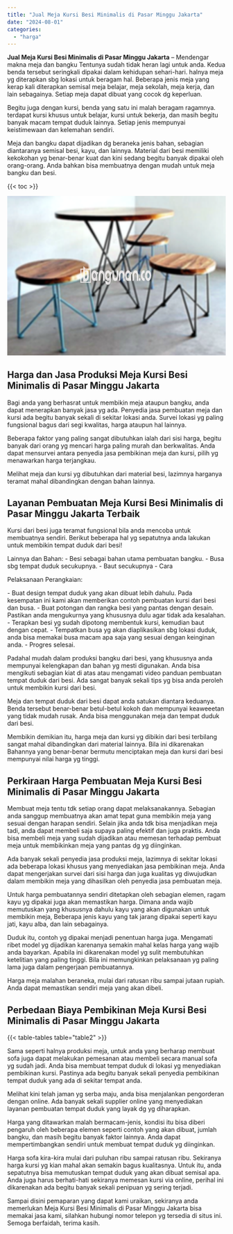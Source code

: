 ```yaml
---
title: "Jual Meja Kursi Besi Minimalis di Pasar Minggu Jakarta"
date: "2024-08-01"
categories: 
  - "harga"
---
```


**Jual Meja Kursi Besi Minimalis di Pasar Minggu Jakarta** – Mendengar makna meja dan bangku Tentunya sudah tidak heran lagi untuk anda. Kedua benda tersebut seringkali dipakai dalam kehidupan sehari-hari. halnya meja yg diterapkan sbg lokasi untuk beragam hal. Beberapa jenis meja yang kerap kali diterapkan semisal meja belajar, meja sekolah, meja kerja, dan lain sebagainya. Setiap meja dapat dibuat yang cocok dg keperluan.

Begitu juga dengan kursi, benda yang satu ini malah beragam ragamnya. terdapat kursi khusus untuk belajar, kursi untuk bekerja, dan masih begitu banyak macam tempat duduk lainnya. Setiap jenis mempunyai keistimewaan dan kelemahan sendiri.

Meja dan bangku dapat dijadikan dg beraneka jenis bahan, sebagian diantaranya semisal besi, kayu, dan lainnya. Material dari besi memiliki kekokohan yg benar-benar kuat dan kini sedang begitu banyak dipakai oleh orang-orang. Anda bahkan bisa membuatnya dengan mudah untuk meja bangku dan besi.

{{< toc >}}

![Jual Meja Kursi Besi Minimalis di Pasar Minggu Jakarta](/images/jual-meja-besi-murah16.png)

## Harga dan Jasa Produksi Meja Kursi Besi Minimalis di Pasar Minggu Jakarta

Bagi anda yang berhasrat untuk membikin meja ataupun bangku, anda dapat menerapkan banyak jasa yg ada. Penyedia jasa pembuatan meja dan kursi ada begitu banyak sekali di sekitar lokasi anda. Survei lokasi yg paling fungsional bagus dari segi kwalitas, harga ataupun hal lainnya.

Beberapa faktor yang paling sangat dibutuhkan ialah dari sisi harga, begitu banyak dari orang yg mencari harga paling murah dan berkwalitas. Anda dapat mensurvei antara penyedia jasa pembikinan meja dan kursi, pilih yg menawarkan harga terjangkau.

Melihat meja dan kursi yg dibutuhkan dari material besi, lazimnya harganya teramat mahal dibandingkan dengan bahan lainnya.

## Layanan Pembuatan Meja Kursi Besi Minimalis di Pasar Minggu Jakarta Terbaik

Kursi dari besi juga teramat fungsional bila anda mencoba untuk membuatnya sendiri. Berikut beberapa hal yg sepatutnya anda lakukan untuk membikin tempat duduk dari besi!

Lainnya dan Bahan: - Besi sebagai bahan utama pembuatan bangku. - Busa sbg tempat duduk secukupnya. - Baut secukupnya - Cara

Pelaksanaan Perangkaian:

\- Buat design tempat duduk yang akan dibuat lebih dahulu. Pada kesempatan ini kami akan memberikan contoh pembuatan kursi dari besi dan busa. - Buat potongan dan rangka besi yang pantas dengan desain. Pastikan anda mengukurnya yang khususnya dulu agar tidak ada kesalahan. - Terapkan besi yg sudah dipotong membentuk kursi, kemudian baut dengan cepat. - Tempatkan busa yg akan diaplikasikan sbg lokasi duduk, anda bisa memakai busa macam apa saja yang sesuai dengan keinginan anda. - Progres selesai.

Padahal mudah dalam produksi bangku dari besi, yang khususnya anda mempunyai kelengkapan dan bahan yg mesti digunakan. Anda bisa mengikuti sebagian kiat di atas atau mengamati video panduan pembuatan tempat duduk dari besi. Ada sangat banyak sekali tips yg bisa anda peroleh untuk membikin kursi dari besi.

Meja dan tempat duduk dari besi dapat anda satukan diantara keduanya. Benda tersebut benar-benar betul-betul kokoh dan mempunyai keaweeetan yang tidak mudah rusak. Anda bisa menggunakan meja dan tempat duduk dari besi.

Membikin demikian itu, harga meja dan kursi yg dibikin dari besi terbilang sangat mahal dibandingkan dari material lainnya. Bila ini dikarenakan Bahannya yang benar-benar bermutu menciptakan meja dan kursi dari besi mempunyai nilai harga yg tinggi.

## Perkiraan Harga Pembuatan Meja Kursi Besi Minimalis di Pasar Minggu Jakarta

Membuat meja tentu tdk setiap orang dapat melaksanakannya. Sebagian anda sanggup membuatnya akan amat tepat guna membikin meja yang sesuai dengan harapan sendiri. Selain jika anda tdk bisa menjadikan meja tadi, anda dapat membeli saja supaya paling efektif dan juga praktis. Anda bisa membeli meja yang sudah dijadikan atau memesan terhadap pembuat meja untuk membikinkan meja yang pantas dg yg diinginkan.

Ada banyak sekali penyedia jasa produksi meja, lazimnya di sekitar lokasi ada beberapa lokasi khusus yang menyediakan jasa pembikinan meja. Anda dapat mengerjakan survei dari sisi harga dan juga kualitas yg diwujudkan dalam membikin meja yang dihasilkan oleh penyedia jasa pembuatan meja.

Untuk harga pembuatannya sendiri ditetapkan oleh sebagian elemen, ragam kayu yg dipakai juga akan memastikan harga. Dimana anda wajib memutuskan yang khususnya dahulu kayu yang akan digunakan untuk membikin meja, Beberapa jenis kayu yang tak jarang dipakai seperti kayu jati, kayu alba, dan lain sebagainya.

Duduk itu, contoh yg dipakai menjadi penentuan harga juga. Mengamati ribet model yg dijadikan karenanya semakin mahal kelas harga yang wajib anda bayarkan. Apabila ini dikarenakan model yg sulit membutuhkan ketelitian yang paling tinggi. Bila ini memungkinkan pelaksanaan yg paling lama juga dalam pengerjaan pembuatannya.

Harga meja malahan beraneka, mulai dari ratusan ribu sampai jutaan rupiah. Anda dapat memastikan sendiri meja yang akan dibeli.

## Perbedaan Biaya Pembikinan Meja Kursi Besi Minimalis di Pasar Minggu Jakarta

{{< table-tables table="table2" >}}

Sama seperti halnya produksi meja, untuk anda yang berharap membuat sofa juga dapat melakukan pemesanan atau membeli secara manual sofa yg sudah jadi. Anda bisa membuat tempat duduk di lokasi yg menyediakan pembikinan kursi. Pastinya ada begitu banyak sekali penyedia pembikinan tempat duduk yang ada di sekitar tempat anda.

Melihat kini telah jaman yg serba maju, anda bisa menjalankan pengorderan dengan online. Ada banyak sekali supplier online yang menyediakan layanan pembuatan tempat duduk yang layak dg yg diharapkan.

Harga yang ditawarkan malah bermacam-jenis, kondisi itu bisa diberi pengaruh oleh beberapa elemen seperti contoh yang akan dibuat, jumlah bangku, dan masih begitu banyak faktor lainnya. Anda dapat mempertimbangkan sendiri untuk membuat tempat duduk yg diinginkan.

Harga sofa kira-kira mulai dari puluhan ribu sampai ratusan ribu. Sekiranya harga kursi yg kian mahal akan semakin bagus kualitasnya. Untuk itu, anda sepatutnya bisa memutuskan tempat duduk yang akan dibuat semisal apa. Anda juga harus berhati-hati sekiranya memesan kursi via online, perihal ini dikarenakan ada begitu banyak sekali penipuan yg sering terjadi.

Sampai disini pemaparan yang dapat kami uraikan, sekiranya anda memerlukan Meja Kursi Besi Minimalis di Pasar Minggu Jakarta bisa memakai jasa kami, silahkan hubungi nomor telepon yg tersedia di situs ini. Semoga berfaidah, terima kasih.
